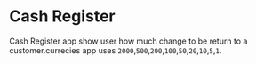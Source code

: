 
# Cash Register 

Cash Register app show user how much change to be return to a customer.currecies app uses `2000`,`500`,`200`,`100`,`50`,`20`,`10`,`5`,`1`.

